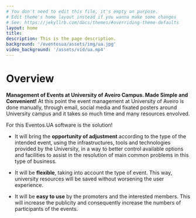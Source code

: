 ```yaml
---
# You don't need to edit this file, it's empty on purpose.
# Edit theme's home layout instead if you wanna make some changes
# See: https://jekyllrb.com/docs/themes/#overriding-theme-defaults
layout: home
title:
description: This is the page description.
background: '/eventosua/assets/img/ua.jpg'
video_background: '/assets/vid/ua.mp4'
---
```


# Overview
**Management of Events at University of Aveiro Campus. Made Simple and Convenient!**
At this point the event management at University of Aveiro is done manually, through email, social media and fixated posters around University campus and it takes so much time and many resources envolved. 

For this Eventos.UA software is the solution! 
* It will bring the **opportunity of adjustment** according to the type of the intended event, using the infrastructures, tools and technologies provided by the University, in a way to better control available options and facilities to assist in the resolution of main common problems in this type of business.

* It will be **flexible**, taking into account the type of event. This way, university resources will be saved without worsening the user experience.

* It will be **easy to use** by the promoters and the interested members. This will increase the publicity and consequently increase the numbers of participants of the events.

<!--
---

<div class="page-header" style="margin-bottom: 20px;">
  <h2>Features</h2>

</div>

-->


